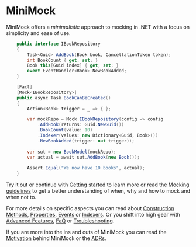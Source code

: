 # MiniMock

MiniMock offers a _minimalistic_ approach to mocking in .NET with a focus on simplicity and ease of use. 

```csharp
    public interface IBookRepository
    {
        Task<Guid> AddBook(Book book, CancellationToken token);
        int BookCount { get; set; }
        Book this[Guid index] { get; set; }
        event EventHandler<Book> NewBookAdded;
    }

    [Fact]
    [Mock<IBookRepository>]
    public async Task BookCanBeCreated()
    {
        Action<Book> trigger = _ => { };

        var mockRepo = Mock.IBookRepository(config => config
            .AddBook(returns: Guid.NewGuid())
            .BookCount(value: 10)
            .Indexer(values: new Dictionary<Guid, Book>())
            .NewBookAdded(trigger: out trigger));
        
        var sut = new BookModel(mockRepo);
        var actual = await sut.AddBook(new Book());
        
        Assert.Equal("We now have 10 books", actual);
    }
```

Try it out or continue with [Getting started](guide/getting-started.md) to learn more or read the [Mocking guidelines](guide/mocking-guidelines.md) to get a better understanding of when, why and how to mock and when not to.

For more details on specific aspects you can read about [Construction](guide/construction.md) [Methods](guide/methods.md), [Properties](guide/properties.md), [Events](guide/events.md) or 
[Indexers](guide/indexers.md).
Or you shift into high gear with [Advanced Features](advanced-features.md), [FaQ](faq.md) or [Troubleshooting](troubleshooting.md).

If you are more into the ins and outs of MiniMock you can read the [Motivation](motivation.md) behind MiniMock or the [ADRs](ADR/README.md).
